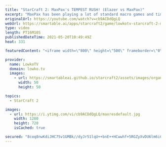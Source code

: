 ```yaml
---
title: "StarCraft 2: MaxPax's TEMPEST RUSH! (Elazer vs MaxPax)"
excerpt: "MaxPax has been playing a lot of standard macro games and timing attacks recently in StarCraft 2. In this match against Elazer however, he brings out a seemingly random but pretty clever Tempest rush.   Creighton's Twitch channel: https://www.twitch.tv/creightonolsen  Support my work on Patreon: http://www.patreon.com/lowkotv"
originalUrl: https://youtube.com/watch?v=cb9ACDdQgLQ
webUrl: https://smartable.ai/apps/starcraft2/game/lowkotv-starcraft-2-maxpaxs-tempest-rush-elazer-vs-maxpax/
type: video
length: PT16M10S
publishedDateTime: 2021-05-20T10:49:49Z
heat: 331

featuredContent: "<iframe width=\"800\" height=\"500\" frameborder=\"0\" src=\"https://www.youtube.com/embed/cb9ACDdQgLQ\" allow=\"accelerometer; autoplay; encrypted-media; gyroscope; picture-in-picture\" allowfullscreen></iframe>"

provider:
  name: LowkoTV
  domain: lowko.tv
  images:
    - url: https://smartableai.github.io/starcraft2/assets/images/organizations/lowko.tv-50x50.jpg
      width: 50
      height: 50

topics:
  - StarCraft 2

images:
  - url: https://i.ytimg.com/vi/cb9ACDdQgLQ/maxresdefault.jpg
    width: 1280
    height: 720
    isCached: true

secured: "8coq8nwKdiJHC75v1GMBk//dyJr51lqU++bnE++HCwwhf+5RGZyXvDU6lm6iC4iI70Uiyb6mF2am5GMYYreyCfX0/9vRJKNLORUrRr7BPQznYH5W+BZDfkOLgw7o4WvQiHp0Pjr4sLTtC4jZ5PelWBx0AiPWEyNaeVdsk4vRPN/Oadk+Ccw/KgWC2WEINWnpOkPeDhJMLz/Gkgi1gk9s8e3pTTMraZI+OGiDyB8YVGDl4k1NRJ9aFBnHsoybaq0YbGduN/lElx5xZrlZc6Cjcf/37sqRv1iu9wC93mE1wd1NrelODqfvVRj3lleoiwOx6KiZ0KaDwU8hzTSs8w/TJsavkkDglL1jJ4UqKs7/xy2jxyZxjXY/H/2/sSUeW1XCONHRfrkbLe4TVKMoVlnmVrZZ7xbVly/1cF2ZGq79VSQ=;4KI/0Em045ud4P0WB+RLTg=="
---
```


